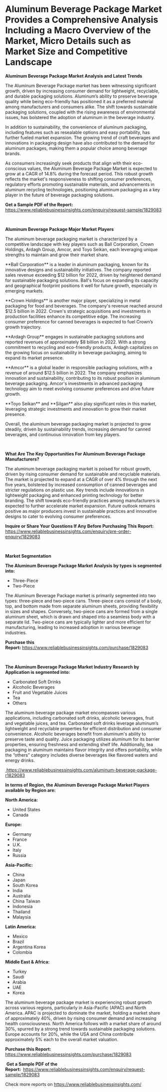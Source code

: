 <p><h1>Aluminum Beverage Package Market Provides a Comprehensive Analysis Including a Macro Overview of the Market, Micro Details such as Market Size and Competitive Landscape</h1></p><p><strong>Aluminum Beverage Package Market Analysis and Latest Trends</strong></p>
<p><p>The Aluminum Beverage Package market has been witnessing significant growth, driven by increasing consumer demand for lightweight, recyclable, and durable packaging solutions. Aluminum’s ability to preserve beverage quality while being eco-friendly has positioned it as a preferred material among manufacturers and consumers alike. The shift towards sustainable packaging solutions, coupled with the rising awareness of environmental issues, has bolstered the adoption of aluminum in the beverage industry.</p><p>In addition to sustainability, the convenience of aluminum packaging, including features such as resealable options and easy portability, has further fueled market expansion. The growing trend of craft beverages and innovations in packaging design have also contributed to the demand for aluminum packages, making them a popular choice among beverage brands.</p><p>As consumers increasingly seek products that align with their eco-conscious values, the Aluminum Beverage Package Market is expected to grow at a CAGR of 14.8% during the forecast period. This robust growth reflects the market's responsiveness to shifting consumer preferences, regulatory efforts promoting sustainable materials, and advancements in aluminum recycling technologies, positioning aluminum packaging as a key player in the future of beverage packaging solutions.</p></p>
<p><strong>Get a Sample PDF of the Report:&nbsp;</strong> <a href="https://www.reliablebusinessinsights.com/enquiry/request-sample/1829083?utm_campaign=2534&utm_medium=2&utm_source=Github&utm_content=ia&utm_term=26032025&utm_id=aluminum-beverage-package">https://www.reliablebusinessinsights.com/enquiry/request-sample/1829083</a></p>
<p>&nbsp;</p>
<p><strong>Aluminum Beverage Package Major Market Players</strong></p>
<p><p>The aluminum beverage packaging market is characterized by a competitive landscape with key players such as Ball Corporation, Crown Holdings, Ardagh Group, Amcor, and Toyo Seikan, each leveraging unique strengths to maintain and grow their market share.</p><p>**Ball Corporation** is a leader in aluminum packaging, known for its innovative designs and sustainability initiatives. The company reported sales revenue exceeding $12 billion for 2022, driven by heightened demand for sustainable packaging solutions. Ball's focus on expanding its capacity and geographical footprint positions it well for future growth, especially in emerging markets.</p><p>**Crown Holdings** is another major player, specializing in metal packaging for food and beverages. The company's revenue reached around $12.5 billion in 2022. Crown's strategic acquisitions and investments in production facilities enhance its competitive edge. The increasing consumer preference for canned beverages is expected to fuel Crown’s growth trajectory.</p><p>**Ardagh Group** engages in sustainable packaging solutions and reported revenues of approximately $8 billion in 2022. With a strong commitment to recycling and eco-friendly products, Ardagh capitalizes on the growing focus on sustainability in beverage packaging, aiming to expand its market presence.</p><p>**Amcor** is a global leader in responsible packaging solutions, with a revenue of around $12.5 billion in 2022. The company emphasizes innovation and sustainability, contributing to its robust position in aluminum beverage packaging. Amcor's investments in advanced packaging technology aim to meet evolving consumer preferences and drive future growth.</p><p>**Toyo Seikan** and **Silgan** also play significant roles in this market, leveraging strategic investments and innovation to grow their market presence.</p><p>Overall, the aluminum beverage packaging market is projected to grow steadily, driven by sustainability trends, increasing demand for canned beverages, and continuous innovation from key players.</p></p>
<p>&nbsp;</p>
<p><strong>What Are The Key Opportunities For Aluminum Beverage Package Manufacturers?</strong></p>
<p><p>The aluminum beverage packaging market is poised for robust growth, driven by rising consumer demand for sustainable and recyclable materials. The market is projected to expand at a CAGR of over 4% through the next five years, bolstered by increased consumption of canned beverages and stricter regulations on plastic use. Key trends include innovations in lightweight packaging and enhanced printing technology for better branding. The shift towards eco-friendly practices among manufacturers is expected to further accelerate market expansion. Future outlook remains positive as major producers invest in sustainable practices and innovative designs to cater to evolving consumer preferences.</p></p>
<p><strong>Inquire or Share Your Questions If Any Before Purchasing This Report:</strong> <a href="https://www.reliablebusinessinsights.com/enquiry/pre-order-enquiry/1829083?utm_campaign=2534&utm_medium=2&utm_source=Github&utm_content=ia&utm_term=26032025&utm_id=aluminum-beverage-package">https://www.reliablebusinessinsights.com/enquiry/pre-order-enquiry/1829083</a></p>
<p>&nbsp;</p>
<p><strong>Market Segmentation</strong></p>
<p><strong>The Aluminum Beverage Package Market Analysis by types is segmented into:</strong></p>
<p><ul><li>Three-Piece</li><li>Two-Piece</li></ul></p>
<p><p>The Aluminum Beverage Package market is primarily segmented into two types: three-piece and two-piece cans. Three-piece cans consist of a body, top, and bottom made from separate aluminum sheets, providing flexibility in sizes and shapes. Conversely, two-piece cans are formed from a single aluminum sheet, which is drawn and shaped into a seamless body with a separate lid. Two-piece cans are typically lighter and more efficient for manufacturing, leading to increased adoption in various beverage industries.</p></p>
<p><strong>Purchase this Report:&nbsp;</strong><a href="https://www.reliablebusinessinsights.com/purchase/1829083?utm_campaign=2534&utm_medium=2&utm_source=Github&utm_content=ia&utm_term=26032025&utm_id=aluminum-beverage-package">https://www.reliablebusinessinsights.com/purchase/1829083</a></p>
<p>&nbsp;</p>
<p><strong>The Aluminum Beverage Package Market Industry Research by Application is segmented into:</strong></p>
<p><ul><li>Carbonated Soft Drinks</li><li>Alcoholic Beverages</li><li>Fruit and Vegetable Juices</li><li>Tea</li><li>Others</li></ul></p>
<p><p>The aluminum beverage package market encompasses various applications, including carbonated soft drinks, alcoholic beverages, fruit and vegetable juices, and tea. Carbonated soft drinks leverage aluminum’s lightweight and recyclable properties for efficient distribution and consumer convenience. Alcoholic beverages benefit from aluminum's ability to preserve taste and quality. Juice packaging utilizes aluminum for its barrier properties, ensuring freshness and extending shelf life. Additionally, tea packaging in aluminum maintains flavor integrity and offers portability, while the “others” category includes diverse beverages like flavored waters and energy drinks.</p></p>
<p><a href="https://www.reliablebusinessinsights.com/aluminum-beverage-package-r1829083?utm_campaign=2534&utm_medium=2&utm_source=Github&utm_content=ia&utm_term=26032025&utm_id=aluminum-beverage-package">&nbsp;https://www.reliablebusinessinsights.com/aluminum-beverage-package-r1829083</a></p>
<p><strong>In terms of Region, the Aluminum Beverage Package Market Players available by Region are:</strong></p>
<p>
    <p> <strong> North America: </strong>
        <ul>
            <li>United States</li>
            <li>Canada</li>
        </ul>
        </p> 
    <p> <strong> Europe: </strong>
        <ul>
            <li>Germany</li>
            <li>France</li>
            <li>U.K.</li>
            <li>Italy</li>
            <li>Russia</li>
        </ul>
        </p> 
    <p> <strong> Asia-Pacific: </strong>
        <ul>
            <li>China</li>
            <li>Japan</li>
            <li>South Korea</li>
            <li>India</li>
            <li>Australia</li>
            <li>China Taiwan</li>
            <li>Indonesia</li>
            <li>Thailand</li>
            <li>Malaysia</li>
        </ul>
        </p> 
    <p> <strong> Latin America: </strong>
        <ul>
            <li>Mexico</li>
            <li>Brazil</li>
            <li>Argentina Korea</li>
            <li>Colombia</li>
        </ul>
        </p> 
    <p> <strong> Middle East & Africa: </strong>
        <ul>
            <li>Turkey</li>
            <li>Saudi</li>
            <li>Arabia</li>
            <li>UAE</li>
            <li>Korea</li>
        </ul>
    </p>
    </p>
<p><p>The aluminum beverage package market is experiencing robust growth across various regions, particularly in Asia-Pacific (APAC) and North America. APAC is projected to dominate the market, holding a market share of approximately 40%, driven by rising consumer demand and increasing health consciousness. North America follows with a market share of around 30%, spurred by a strong trend towards sustainable packaging solutions. Europe accounts for 20%, while the USA and China contribute approximately 5% each to the overall market valuation.</p></p>
<p><strong>Purchase this Report: </strong><a href="https://www.reliablebusinessinsights.com/purchase/1829083?utm_campaign=2534&utm_medium=2&utm_source=Github&utm_content=ia&utm_term=26032025&utm_id=aluminum-beverage-package">https://www.reliablebusinessinsights.com/purchase/1829083</a></p>
<p>&nbsp;<strong>Get a Sample PDF of the Report:&nbsp;&nbsp;</strong><a href="https://www.reliablebusinessinsights.com/enquiry/request-sample/1829083?utm_campaign=2534&utm_medium=2&utm_source=Github&utm_content=ia&utm_term=26032025&utm_id=aluminum-beverage-package">https://www.reliablebusinessinsights.com/enquiry/request-sample/1829083</a></p>
<p><strong></strong></p>
<p>Check more reports on <a href="https://www.reliablebusinessinsights.com/?utm_campaign=2534&utm_medium=2&utm_source=Github&utm_content=ia&utm_term=26032025&utm_id=aluminum-beverage-package">https://www.reliablebusinessinsights.com/</a></p>